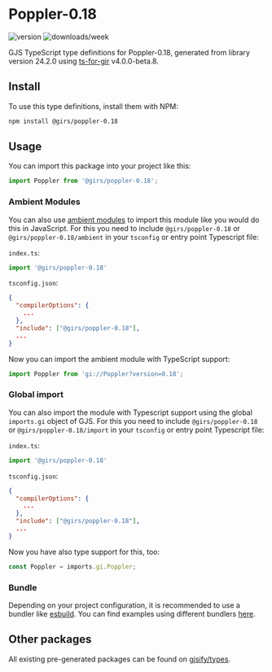 
# Poppler-0.18

![version](https://img.shields.io/npm/v/@girs/poppler-0.18)
![downloads/week](https://img.shields.io/npm/dw/@girs/poppler-0.18)


GJS TypeScript type definitions for Poppler-0.18, generated from library version 24.2.0 using [ts-for-gir](https://github.com/gjsify/ts-for-gir) v4.0.0-beta.8.


## Install

To use this type definitions, install them with NPM:
```bash
npm install @girs/poppler-0.18
```

## Usage

You can import this package into your project like this:
```ts
import Poppler from '@girs/poppler-0.18';
```

### Ambient Modules

You can also use [ambient modules](https://github.com/gjsify/ts-for-gir/tree/main/packages/cli#ambient-modules) to import this module like you would do this in JavaScript.
For this you need to include `@girs/poppler-0.18` or `@girs/poppler-0.18/ambient` in your `tsconfig` or entry point Typescript file:

`index.ts`:
```ts
import '@girs/poppler-0.18'
```

`tsconfig.json`:
```json
{
  "compilerOptions": {
    ...
  },
  "include": ["@girs/poppler-0.18"],
  ...
}
```

Now you can import the ambient module with TypeScript support: 

```ts
import Poppler from 'gi://Poppler?version=0.18';
```

### Global import

You can also import the module with Typescript support using the global `imports.gi` object of GJS.
For this you need to include `@girs/poppler-0.18` or `@girs/poppler-0.18/import` in your `tsconfig` or entry point Typescript file:

`index.ts`:
```ts
import '@girs/poppler-0.18'
```

`tsconfig.json`:
```json
{
  "compilerOptions": {
    ...
  },
  "include": ["@girs/poppler-0.18"],
  ...
}
```

Now you have also type support for this, too:

```ts
const Poppler = imports.gi.Poppler;
```

### Bundle

Depending on your project configuration, it is recommended to use a bundler like [esbuild](https://esbuild.github.io/). You can find examples using different bundlers [here](https://github.com/gjsify/ts-for-gir/tree/main/examples).

## Other packages

All existing pre-generated packages can be found on [gjsify/types](https://github.com/gjsify/types).

